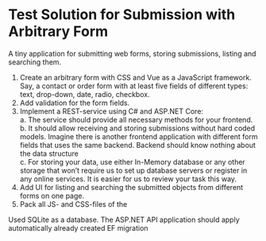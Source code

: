 # Test Solution for Submission with Arbitrary Form
A tiny application for submitting web forms, storing submissions, listing and searching them.
1. Create an arbitrary form with CSS and Vue as a JavaScript framework. Say, a contact or order
form with at least five fields of different types: text, drop-down, date, radio, checkbox.
2. Add validation for the form fields.
3. Implement a REST-service using C# and ASP.NET Core: </br>
a. The service should provide all necessary methods for your frontend. </br>
b. It should allow receiving and storing submissions without hard coded models. Imagine
there is another frontend application with different form fields that uses the same
backend. Backend should know nothing about the data structure </br>
c. For storing your data, use either In-Memory database or any other storage that won’t
require us to set up database servers or register in any online services. It is easier for us
to review your task this way.
4. Add UI for listing and searching the submitted objects from different forms on one page.
5. Pack all JS- and CSS-files of the

Used SQLite as a database. The ASP.NET API application should apply automatically already created EF migration
